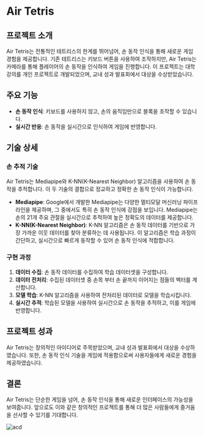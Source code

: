 # Air Tetris

## 프로젝트 소개
Air Tetris는 전통적인 테트리스의 한계를 뛰어넘어, 손 동작 인식을 통해 새로운 게임 경험을 제공합니다. 기존 테트리스는 키보드 버튼을 사용하여 조작하지만, Air Tetris는 카메라를 통해 플레이어의 손 동작을 인식하여 게임을 진행합니다. 이 프로젝트는 대학 강의를 개인 프로젝트로 개발되었으며, 교내 성과 발표회에서 대상을 수상받았습니다.

## 주요 기능
- **손 동작 인식**: 키보드를 사용하지 않고, 손의 움직임만으로 블록을 조작할 수 있습니다.
- **실시간 반응**: 손 동작을 실시간으로 인식하여 게임에 반영합니다.

## 기술 상세
### 손 추적 기술
 Air Tetris는 Mediapipe와 K-NN(K-Nearest Neighbor) 알고리즘을 사용하여 손 동작을 추적합니다. 이 두 기술의 결합으로 정교하고 정확한 손 동작 인식이 가능합니다.

- **Mediapipe**: Google에서 개발한 Mediapipe는 다양한 멀티모달 머신러닝 파이프라인을 제공하며, 그 중에서도 특히 손 동작 인식에 강점을 보입니다. Mediapipe는 손의 21개 주요 관절을 실시간으로 추적하여 높은 정확도의 데이터를 제공합니다.
- **K-NN(K-Nearest Neighbor)**: K-NN 알고리즘은 손 동작 데이터를 기반으로 가장 가까운 이웃 데이터를 찾아 분류하는 데 사용됩니다. 이 알고리즘은 학습 과정이 간단하고, 실시간으로 빠르게 동작할 수 있어 손 동작 인식에 적합합니다.

### 구현 과정
1. **데이터 수집**: 손 동작 데이터를 수집하여 학습 데이터셋을 구성합니다.
2. **데이터 전처리**: 수집된 데이터셋 중 손목 부터 손 끝까지 이어지는 점들의 벡터를 계산합니다.
3. **모델 학습**: K-NN 알고리즘을 사용하여 전처리된 데이터로 모델을 학습시킵니다.
4. **실시간 추적**: 학습된 모델을 사용하여 실시간으로 손 동작을 추적하고, 이를 게임에 반영합니다.

## 프로젝트 성과
Air Tetris는 창의적인 아이디어로 주목받았으며, 교내 성과 발표회에서 대상을 수상하였습니다. 또한, 손 동작 인식 기술을 게임에 적용함으로써 사용자들에게 새로운 경험을 제공하였습니다.

## 결론
Air Tetris는 단순한 게임을 넘어, 손 동작 인식을 통해 새로운 인터페이스의 가능성을 보여줍니다. 앞으로도 이와 같은 창의적인 프로젝트를 통해 더 많은 사람들에게 즐거움을 선사할 수 있기를 기대합니다.

![acd](https://github.com/Cinofe/Tetris/assets/83103532/08cc5ce1-bd70-4ab4-9c11-f6fa98080974)
